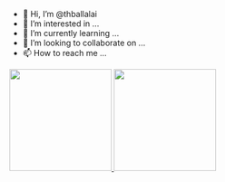 - 👋 Hi, I’m @thballalai
- 👀 I’m interested in ...
- 🌱 I’m currently learning ...
- 💞️ I’m looking to collaborate on ...
- 📫 How to reach me ...

<!---
thballalai/thballalai is a ✨ special ✨ repository because its `README.md` (this file) appears on your GitHub profile.
You can click the Preview link to take a look at your changes.
--->

<div>
  <a href = "https://github.com/thballalai">
  <img height = "180em" src = "https://github-readme-stats.vercel.app/api?username=thballalai&show_icons=true&theme=vision-friendly-dark">
  <img height = "180em" src = "https://github-readme-stats.vercel.app/api/top-langs/?username=thballalai&theme=vision-friendly-dark&layout=compact">
</div>
